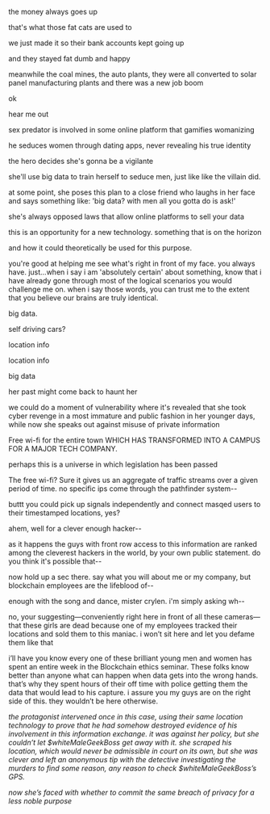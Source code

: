 the money always goes up

that's what those fat cats are used to

we just made it so their bank accounts kept going up

and they stayed fat dumb and happy

meanwhile the coal mines, the auto plants, they were all converted to solar panel manufacturing plants and there was a new job boom

  

  

ok

hear me out

sex predator is involved in some online platform that gamifies womanizing

he seduces women through dating apps, never revealing his true identity

  

the hero decides she's gonna be a vigilante

she'll use big data to train herself to seduce men, just like like the villain did.

at some point, she poses this plan to a close friend who laughs in her face and says something like: 'big data? with men all you gotta do is ask!'

she's always opposed laws that allow online platforms to sell your data

this is an opportunity for a new technology. something that is on the horizon

and how it could theoretically be used for this purpose.

  

you're good at helping me see what's right in front of my face. you always have. just...when i say i am 'absolutely certain' about something, know that i have already gone through most of the logical scenarios you would challenge me on. when i say those words, you can trust me to the extent that you believe our brains are truly identical.

  

big data.

self driving cars?

location info

location info

big data

  

her past might come back to haunt her

we could do a moment of vulnerability where it's revealed that she took cyber revenge in a most immature and public fashion in her younger days, while now she speaks out against misuse of private information

Free wi-fi for the entire town WHICH HAS TRANSFORMED INTO A CAMPUS FOR A MAJOR TECH COMPANY.

perhaps this is a universe in which legislation has been passed

  

  

The free wi-fi? Sure it gives us an aggregate of traffic streams over a given period of time. no specific ips come through the pathfinder system--

  

buttt you could pick up signals independently and connect masqed users to their timestamped locations, yes?

  

ahem, well for a clever enough hacker--

  

as it happens the guys with front row access to this information are ranked among the cleverest hackers in the world, by your own public statement. do you think it's possible that--

  

now hold up a sec there. say what you will about me or my company, but blockchain employees are the lifeblood of--

  

enough with the song and dance, mister crylen. i'm simply asking wh--

  

no, your suggesting—conveniently right here in front of all these cameras—that these girls are dead because one of my employees tracked their locations and sold them to this maniac. i won’t sit here and let you defame them like that

i’ll have you know every one of these brilliant young men and women has spent an entire week in the Blockchain ethics seminar. These folks know better than anyone what can happen when data gets into the wrong hands. that’s why they spent hours of their off time with police getting them the data that would lead to his capture. i assure you my guys are on the right side of this. they wouldn’t be here otherwise.

  

_the protagonist intervened once in this case, using their same location technology to prove that he had somehow destroyed evidence of his involvement in this information exchange. it was against her policy, but she couldn’t let $whiteMaleGeekBoss get away with it. she scraped his location, which would never be admissible in court on its own, but she was clever and left an anonymous tip with the detective investigating the murders to find some reason, any reason to check $whiteMaleGeekBoss’s GPS._

  

_now she’s faced with whether to commit the same breach of privacy for a less noble purpose_
